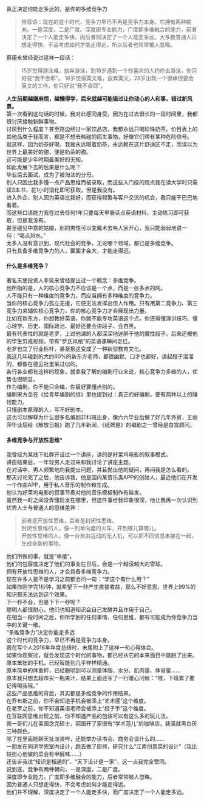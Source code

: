 真正决定你能走多远的，是你的多维竞争力

>推荐语：现在的这个时代，竞争力早已不再是竞争力本身。它拥有两种朝向，一是深度，二是广度。深度即专业能力，广度即多维融合的能力，前者决定了一个人能走多快，而后者则决定了一个人能走多远。大多数普通人只想走得快，不会考虑如何才能走得远，所以后者也常常被人忽略。

蔡康永曾经说过这样一段话：
>15岁觉得游泳难，放弃游泳，到18岁遇到一个你喜欢的人约你去游泳，你只好说“我不会耶”。
>18岁觉得英文难，放弃英文，28岁出现一个很棒但要会英文的工作，你只好说“我不会耶”。


**人生前期越嫌麻烦，越懒得学，后来就越可能错过让你动心的人和事，错过新风景。**    
第一次看到这句话的时候，我对此感同身受。因为在过去很长的一段时间里，我都很讨厌接触新鲜事物。  
讨厌到什么程度？甚至路边经过一家饮品店，我都永远只喝珍珠奶茶。价目表上的其他品类于我而言，都是不想去触碰的陌生事物，好像它们带有某种危险信号。  
就这样，因为奶茶好喝，我就永远喝着奶茶，永远赖在这片舒适区不走，而误以为世界上最美好的甜，便是奶茶的甜。  
这可能是少年时期最美好的无知。  
如此发展下去的后果是什么呢？  
毕业后去面试，成为了被淘汰的分母。  
别人只因比我多懂一点产品思维而被录取，而这些入门级的观点我在读大学时只需读3本书，花1小时消化即可获取，但是我没有。  
进入外企，别人因为英语比我好，而获得频繁与客户交流的机会，我只能干巴巴地看着。  
而这些口语能力我在过去任何1年只要每天早晨读点英语材料，主动练习即可获取，但是我没有。  
甚至碰见中意的姑娘，别的男性可以变魔术去哄人家开心，我只能弱弱地说一句：“喝点热水。”  
太多人没有意识到，现代社会的竞争，无论哪个领域，都已是多维竞争。  
只有具备多维竞争力的人，赢面才会大，才能走得远。  

#### 什么是多维竞争？  
著名天使投资人李笑来曾经提出过一个概念：多维竞争。  
他所指的是，人的核心竞争力不应该是一个点，而是一张多点的网。  
人不能只有一种维度的竞争力，而应当拥有多种维度的竞争力。  
当你的核心竞争力孤立无援，它便无法发挥出惊人作用。只有用第二竞争力、第三竞争力来辅佐核心竞争力，你的核心竞争力才会展现出力量。  
比如在新东方，你想教好英语，你就不能专攻英语这个点。你还得懂演讲技巧、懂心理学、历史、国际政治、最好还要会讲段子、会自黑。  
最有代表性的就是老罗，上过他课的人都深深地迷醉于他的魔性段子。后来还被他的学生剪成视频，带有“罗氏风格”的英语课瞬间走红。  
老罗也立了行业标杆，甚至把这变成了一种新型教育文化。  
我这几年碰到的大约80%的新东方老师，都很幽默，口才也都好，讲起段子溜溜的，都像在德云社里呆过似的。  
各行各业都有这样的现象，就拿我了解的编剧行业来说，核心竞争力多维的人，优势也很明显。  
作为编剧，你不能只会编，你最好要懂点别的。  
编剧宋方金在《给青年编剧的信》里也提到过：真正的好编剧，要有两种以上的赚钱能力。  
只懂剧本原理的人，写不好剧本。  
这也可以解释为什么很多名编剧非科班出身，像六六毕业后做了好几年外贸，王丽萍毕业后给《解放日报》跑了几年新闻，《纸牌屋》的编剧之一曾经是白宫顾问。  

#### 多维竞争与开放性思维*
我曾经为某线下社群开设过一个讲座，讲的是好莱坞电影的叙事模式。  
讲座结束后，一年轻男人走过来和我讨论了讲座主题。  
在对话中，男人频繁地向我提出问题，并且抛出他的疑问，再问我是怎么看的。  
那天讨论完了之后，他告诉我，他是国内某音乐类APP的创始人，最近他们在开发一个作曲APP，用于私人音乐的制作和生成。  
他认为好莱坞电影的叙事节奏对他的音乐模板制作有启发。  
虽然我一时之间没弄懂启发在哪里，但这件事给我印象很深，他让我再一次认识到优秀人士与普通人的思维差异：  
>前者是开放性思维，后者是封闭性思维。  
>封闭性思维的人，像一列单向度的火车，开到哪儿算哪儿。  
>开放性思维的人，像一台自由运动的无人机，可以把不同信息串接在一起，生成全新的事物。  

他们所做的事，就是“串接”。  
他们的包容度决定了他们的事业在日后，会是一个越滚越大的雪球。  
拥有开放性思维的人，才会具备多维竞争力。   
现在许多人是不是学习之前都会问一句：“学这个有什么用？”  
如果你刚学完1秒钟，就希望下一秒产生直接收益，那么不好意思，世界上99%的知识都无法达到这个效果。  
下一秒不会，但是下下一秒呢？  
聪明人都很耐心，他们也知道知识会自己发酵并且作用于自己。  
在相当一段时间之后，你所学到的任何事情、任何思维，都有可能成为你竞争力当中的关键一维。  
“多维竞争力”决定你能走多远  
这个时代的竞争力，早已不再是竞争力本身。  
我在写个人2016年年度总结时，末尾附上了这样一句心得体会。  
如果你观察过，就会发现这个时代的事物，都已经从它的本来面目中跳脱了出来。  
原本笨拙的手机，已经智能到几乎样样精通。  
原本简单的体重秤，已经聪明到可以测量体脂、水分、肌肉量、体骨量......  
原本我只想去超市买一瓶果汁，结果上面还写了一行暖心问候：“喂，下班累了要记得喝我哦。”  
这些产品思维的背后，其实都是多维竞争的作用结果。  
在乔布斯之前，你不会知道手机会被添上“艺术感”这个维度。  
在老罗之前，你不知道英语老师会被添上“段子手”这个维度。  
在互联网思维出现之前，你不知道产品的包装可以有这么多的玩儿法。  
我一哥们儿在美国念完硕士，回国开了家很有“学术范儿”的咖啡店，装潢就黑白灰三种颜色。  
除了在里面能聊天扯淡装哔，还能举办读书会、商务会谈什么的......  
一朋友在同济学完室内设计，跑去做了厨师，研究什么“江南创意菜的设计”（我比较担心他做的菜会有甲醛味......）  
还告诉我说“知识是相通的”、“天下设计是一家”，这一点我完全赞同。  
说到底，竞争有两种朝向，一是深度，二是广度。  
深度即专业能力，广度即多维融合的能力，后者常常被人忽略。  
因为普通人只想走得快，不会考虑如何才能走得远。  
他们并不理解，深度决定了一个人能走多快，而广度决定了一个人能走多远。  
